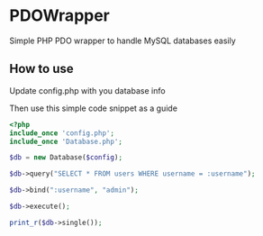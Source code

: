 # PDOWrapper
Simple PHP PDO wrapper to handle MySQL databases easily

## How to use

Update config.php with you database info

Then use this simple code snippet as a guide

```php
<?php
include_once 'config.php';
include_once 'Database.php';

$db = new Database($config);

$db->query("SELECT * FROM users WHERE username = :username");

$db->bind(":username", "admin");

$db->execute();

print_r($db->single());
```
